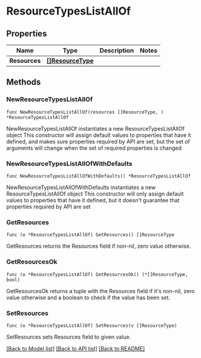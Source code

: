 # ResourceTypesListAllOf

## Properties

Name | Type | Description | Notes
------------ | ------------- | ------------- | -------------
**Resources** | [**[]ResourceType**](ResourceType.md) |  | 

## Methods

### NewResourceTypesListAllOf

`func NewResourceTypesListAllOf(resources []ResourceType, ) *ResourceTypesListAllOf`

NewResourceTypesListAllOf instantiates a new ResourceTypesListAllOf object
This constructor will assign default values to properties that have it defined,
and makes sure properties required by API are set, but the set of arguments
will change when the set of required properties is changed

### NewResourceTypesListAllOfWithDefaults

`func NewResourceTypesListAllOfWithDefaults() *ResourceTypesListAllOf`

NewResourceTypesListAllOfWithDefaults instantiates a new ResourceTypesListAllOf object
This constructor will only assign default values to properties that have it defined,
but it doesn't guarantee that properties required by API are set

### GetResources

`func (o *ResourceTypesListAllOf) GetResources() []ResourceType`

GetResources returns the Resources field if non-nil, zero value otherwise.

### GetResourcesOk

`func (o *ResourceTypesListAllOf) GetResourcesOk() (*[]ResourceType, bool)`

GetResourcesOk returns a tuple with the Resources field if it's non-nil, zero value otherwise
and a boolean to check if the value has been set.

### SetResources

`func (o *ResourceTypesListAllOf) SetResources(v []ResourceType)`

SetResources sets Resources field to given value.



[[Back to Model list]](../README.md#documentation-for-models) [[Back to API list]](../README.md#documentation-for-api-endpoints) [[Back to README]](../README.md)


